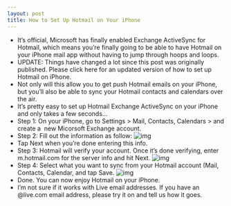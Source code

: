 ```yaml
---
layout: post
title: How to Set Up Hotmail on Your iPhone
---
```

* It’s official, Microsoft has finally enabled Exchange ActiveSync for Hotmail, which means you’re finally going to be able to have Hotmail on your iPhone mail app without having to jump through hoops and loops.
* UPDATE: Things have changed a lot since this post was originally published. Please click here for an updated version of how to set up Hotmail on iPhone.
* Not only will this allow you to get push Hotmail emails on your iPhone, but you’ll also be able to sync your Hotmail contacts and calendars over the air.
* It’s pretty easy to set up Hotmail Exchange ActiveSync on your iPhone and only takes a few seconds…
* Step 1: On your iPhone, go to Settings > Mail, Contacts, Calendars > and create a  new Micorsoft Exchange account.
* Step 2: Fill out the information as follow:
![img](http://media.idownloadblog.com/wp-content/uploads/2010/08/Set-Up-Hotmail-on-iPhone-e1283207987202.png)
* Tap Next when you’re done entering this info.
* Step 3: Hotmail will verify your account. Once it’s done verifying, enter m.hotmail.com for the server info and hit Next.
![img](http://media.idownloadblog.com/wp-content/uploads/2010/08/Hotmail-on-iPhone-e1283208040368.png)
* Step 4: Select what you want to sync from your Hotmail account (Mail, Contacts, Calendar, and tap Save.
![img](http://media.idownloadblog.com/wp-content/uploads/2010/08/Hotmail-ActiveSync-for-iPhone-e1283208097377.png)
* Done. You can now enjoy Hotmail on your iPhone.
* I’m not sure if it works with Live email addresses. If you have an @live.com email address, please try it on and tell us how it goes.

